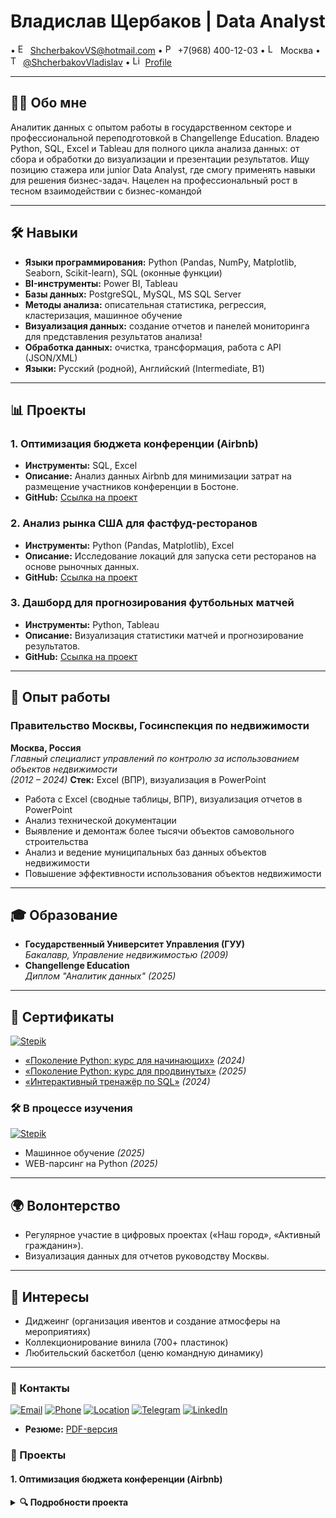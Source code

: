 # Владислав Щербаков | Data Analyst

• <img src="https://api.iconify.design/mdi:email.svg" width="16" alt="Email"/> ShcherbakovVS@hotmail.com • <img src="https://api.iconify.design/mdi:phone.svg" width="16" alt="Phone"/> +7(968) 400-12-03 • <img src="https://api.iconify.design/mdi:map-marker.svg" width="16" alt="Location"/> Москва • <img src="https://api.iconify.design/mdi:telegram.svg" width="16" alt="Telegram"/> [@ShcherbakovVladislav](https://t.me/ShcherbakovVladislav) • <img src="https://api.iconify.design/mdi:linkedin.svg" width="16" alt="LinkedIn"/> [Profile](https://linkedin.com/in/...)

---
## **👨‍💻 Обо мне**  
Аналитик данных с опытом работы в государственном секторе и профессиональной переподготовкой в Changellenge Education. Владею Python, SQL, Excel и Tableau для полного цикла анализа данных: от сбора и обработки до визуализации и презентации результатов. Ищу позицию стажера или junior Data Analyst, где смогу применять навыки для решения бизнес-задач.  Нацелен на профессиональный рост в тесном взаимодействии с бизнес-командой

---
## **🛠 Навыки**  
- **Языки программирования:** Python (Pandas, NumPy, Matplotlib, Seaborn, Scikit-learn), SQL (оконные функции)  
- **BI-инструменты:** Power BI, Tableau  
- **Базы данных:** PostgreSQL, MySQL, MS SQL Server  
- **Методы анализа:** описательная статистика, регрессия, кластеризация, машинное обучение  
- **Визуализация данных:** создание отчетов и панелей мониторинга для представления результатов анализа!
- **Обработка данных:** очистка, трансформация, работа с API (JSON/XML)  
- **Языки:** Русский (родной), Английский (Intermediate, B1)  
---
## **📊 Проекты**  
### **1. Оптимизация бюджета конференции (Airbnb)**  
- **Инструменты:** SQL, Excel  
- **Описание:** Анализ данных Airbnb для минимизации затрат на размещение участников конференции в Бостоне.  
- **GitHub:** [Ссылка на проект](...)  
### **2. Анализ рынка США для фастфуд-ресторанов**  
- **Инструменты:** Python (Pandas, Matplotlib), Excel  
- **Описание:** Исследование локаций для запуска сети ресторанов на основе рыночных данных.  
- **GitHub:** [Ссылка на проект](...)  
### **3. Дашборд для прогнозирования футбольных матчей**  
- **Инструменты:** Python, Tableau  
- **Описание:** Визуализация статистики матчей и прогнозирование результатов.  
- **GitHub:** [Ссылка на проект](...)  
---
## **💼 Опыт работы**
### **Правительство Москвы, Госинспекция по недвижимости**  
**Москва, Россия**  
*Главный специалист управлений по контролю за использованием объектов недвижимости*  
*(2012 – 2024)*
**Стек:** Excel (ВПР), визуализация в PowerPoint  
- Работа с Excel (сводные таблицы, ВПР), визуализация отчетов в PowerPoint  
- Анализ технической документации  
- Выявление и демонтаж более тысячи объектов самовольного строительства  
- Анализ и ведение муниципальных баз данных объектов недвижимости  
- Повышение эффективности использования объектов недвижимости  
---
## **🎓 Образование**  
- **Государственный Университет Управления (ГУУ)**  
  *Бакалавр, Управление недвижимостью (2009)*  
- **Changellenge Education**  
  *Диплом "Аналитик данных" (2025)*  
---
## **📜 Сертификаты**  
[<img src="https://img.shields.io/badge/-Stepik-01BABC?style=flat&logo=stepik&logoColor=white" alt="Stepik">](https://stepik.org)  
- [«Поколение Python: курс для начинающих»](https://stepik.org/cert/2474707) *(2024)*  
- [«Поколение Python: курс для продвинутых»](https://stepik.org/cert/2919133) *(2025)*  
- [«Интерактивный тренажёр по SQL»](https://stepik.org/cert/2528386) *(2024)*  
### **🛠 В процессе изучения**  
[<img src="https://img.shields.io/badge/-Stepik-01BABC?style=flat&logo=stepik&logoColor=white" alt="Stepik">](https://stepik.org)  
- Машинное обучение *(2025)*  
- WEB-парсинг на Python *(2025)*  
---
## **🌍 Волонтерство**  
- Регулярное участие в цифровых проектах («Наш город», «Активный гражданин»).  
- Визуализация данных для отчетов руководству Москвы.  
---
## **🎵 Интересы**  
- Диджеинг (организация ивентов и создание атмосферы на мероприятиях)
- Коллекционирование винила (700+ пластинок)  
- Любительский баскетбол  (ценю командную динамику)
---
### **📌 Контакты**  
[![Email](https://img.shields.io/badge/Email-ShcherbakovVS@hotmail.com-0078D4?logo=microsoft-outlook)](mailto:ShcherbakovVS@hotmail.com) [![Phone](https://img.shields.io/badge/Phone-+7(968)400--12--03-25D366?logo=whatsapp)](tel:+79684001203) [![Location](https://img.shields.io/badge/Location-Moscow-red?logo=googlemaps)](https://maps.google.com/?q=Moscow) [![Telegram](https://img.shields.io/badge/Telegram-@ShcherbakovVladislav-26A5E4?logo=telegram)](https://t.me/ShcherbakovVladislav) [![LinkedIn](https://img.shields.io/badge/LinkedIn-Profile-0A66C2?logo=linkedin)](https://linkedin.com/in/...)
- **Резюме:** [PDF-версия](...)
### **📂 Проекты**

#### **1. Оптимизация бюджета конференции (Airbnb)**
<details>
  <summary><b>🔍 Подробности проекта </b></summary>

  **🛠 Инструменты:**  
  `SQL` | `Excel`  

  **📝 Описание:**  
  Анализ данных Airbnb для минимизации затрат на размещение участников конференции в Бостоне.  
  - Сравнение цен по районам  
  - Оптимизация логистики проживания  
  - Визуализация оптимальных вариантов  

  **🔗 GitHub:** [Ссылка на проект](#) *(вставьте реальную ссылку)*  
</details>
